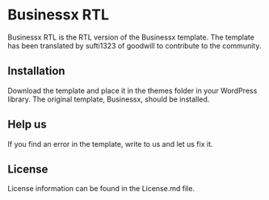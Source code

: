# Businessx RTL

Businessx RTL is the RTL version of the Businessx template. The template has been translated by sufti1323 of goodwill to contribute to the community.

 ## Installation

 Download the template and place it in the themes folder in your WordPress library. The original template, Businessx, should be installed.

## Help us

If you find an error in the template, write to us and let us fix it.

 ## License

License information can be found in the License.md file.